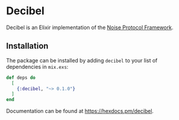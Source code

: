 # Decibel

Decibel is an Elixir implementation of the [Noise Protocol Framework](https://noiseprotocol.org/).

## Installation

The package can be installed by adding `decibel` to your list of dependencies in `mix.exs`:

```elixir
def deps do
  [
    {:decibel, "~> 0.1.0"}
  ]
end
```

Documentation can be found at <https://hexdocs.pm/decibel>.

